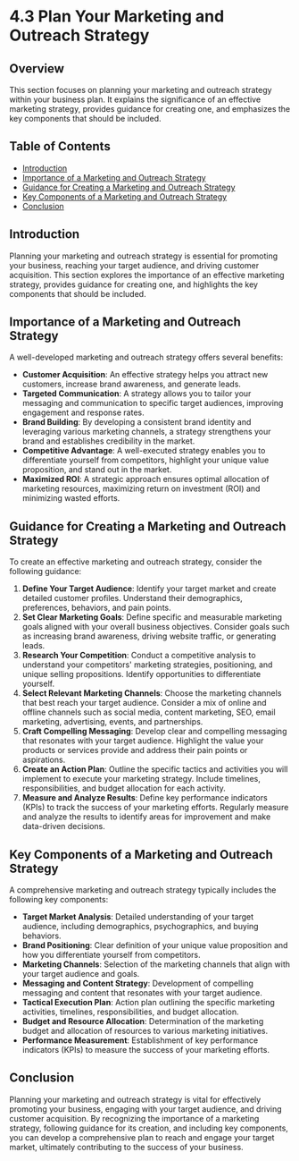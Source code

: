 # 4.3 Plan Your Marketing and Outreach Strategy

## Overview
This section focuses on planning your marketing and outreach strategy within your business plan. It explains the significance of an effective marketing strategy, provides guidance for creating one, and emphasizes the key components that should be included.

## Table of Contents
- [Introduction](#introduction)
- [Importance of a Marketing and Outreach Strategy](#importance-of-a-marketing-and-outreach-strategy)
- [Guidance for Creating a Marketing and Outreach Strategy](#guidance-for-creating-a-marketing-and-outreach-strategy)
- [Key Components of a Marketing and Outreach Strategy](#key-components-of-a-marketing-and-outreach-strategy)
- [Conclusion](#conclusion)

## Introduction
Planning your marketing and outreach strategy is essential for promoting your business, reaching your target audience, and driving customer acquisition. This section explores the importance of an effective marketing strategy, provides guidance for creating one, and highlights the key components that should be included.

## Importance of a Marketing and Outreach Strategy
A well-developed marketing and outreach strategy offers several benefits:
- **Customer Acquisition**: An effective strategy helps you attract new customers, increase brand awareness, and generate leads.
- **Targeted Communication**: A strategy allows you to tailor your messaging and communication to specific target audiences, improving engagement and response rates.
- **Brand Building**: By developing a consistent brand identity and leveraging various marketing channels, a strategy strengthens your brand and establishes credibility in the market.
- **Competitive Advantage**: A well-executed strategy enables you to differentiate yourself from competitors, highlight your unique value proposition, and stand out in the market.
- **Maximized ROI**: A strategic approach ensures optimal allocation of marketing resources, maximizing return on investment (ROI) and minimizing wasted efforts.

## Guidance for Creating a Marketing and Outreach Strategy
To create an effective marketing and outreach strategy, consider the following guidance:
1. **Define Your Target Audience**: Identify your target market and create detailed customer profiles. Understand their demographics, preferences, behaviors, and pain points.
2. **Set Clear Marketing Goals**: Define specific and measurable marketing goals aligned with your overall business objectives. Consider goals such as increasing brand awareness, driving website traffic, or generating leads.
3. **Research Your Competition**: Conduct a competitive analysis to understand your competitors' marketing strategies, positioning, and unique selling propositions. Identify opportunities to differentiate yourself.
4. **Select Relevant Marketing Channels**: Choose the marketing channels that best reach your target audience. Consider a mix of online and offline channels such as social media, content marketing, SEO, email marketing, advertising, events, and partnerships.
5. **Craft Compelling Messaging**: Develop clear and compelling messaging that resonates with your target audience. Highlight the value your products or services provide and address their pain points or aspirations.
6. **Create an Action Plan**: Outline the specific tactics and activities you will implement to execute your marketing strategy. Include timelines, responsibilities, and budget allocation for each activity.
7. **Measure and Analyze Results**: Define key performance indicators (KPIs) to track the success of your marketing efforts. Regularly measure and analyze the results to identify areas for improvement and make data-driven decisions.

## Key Components of a Marketing and Outreach Strategy
A comprehensive marketing and outreach strategy typically includes the following key components:
- **Target Market Analysis**: Detailed understanding of your target audience, including demographics, psychographics, and buying behaviors.
- **Brand Positioning**: Clear definition of your unique value proposition and how you differentiate yourself from competitors.
- **Marketing Channels**: Selection of the marketing channels that align with your target audience and goals.
- **Messaging and Content Strategy**: Development of compelling messaging and content that resonates with your target audience.
- **Tactical Execution Plan**: Action plan outlining the specific marketing activities, timelines, responsibilities, and budget allocation.
- **Budget and Resource Allocation**: Determination of the marketing budget and allocation of resources to various marketing initiatives.
- **Performance Measurement**: Establishment of key performance indicators (KPIs) to measure the success of your marketing efforts.

## Conclusion
Planning your marketing and outreach strategy is vital for effectively promoting your business, engaging with your target audience, and driving customer acquisition. By recognizing the importance of a marketing strategy, following guidance for its creation, and including key components, you can develop a comprehensive plan to reach and engage your target market, ultimately contributing to the success of your business.
